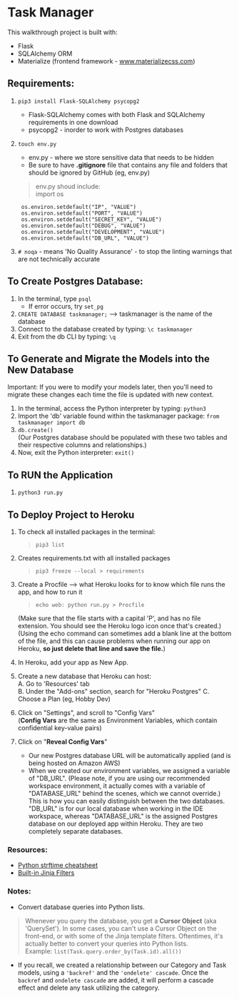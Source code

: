 # Task Manager

This walkthrough project is built with:     
* Flask
* SQLAlchemy ORM
* Materialize (frontend framework - www.materializecss.com)

## Requirements:
1. `pip3 install Flask-SQLAlchemy psycopg2`
    * Flask-SQLAlchemy comes with both Flask and SQLAlchemy requirements in one download
    * psycopg2 - inorder to work with Postgres databases
2. `touch env.py`
    * env.py - where we store sensitive data that needs to be hidden
    * Be sure to have **.gitignore** file that contains any file and folders that should be ignored by GitHub (eg, env.py)      

    > env.py shoud include:     
        import os
        
        os.environ.setdefault("IP", "VALUE")    
        os.environ.setdefault("PORT", "VALUE")  
        os.environ.setdefault("SECRET_KEY", "VALUE")    
        os.environ.setdefault("DEBUG", "VALUE") 
        os.environ.setdefault("DEVELOPMENT", "VALUE")   
        os.environ.setdefault("DB_URL", "VALUE")       

3. `# noqa` - means 'No Quality Assurance' - to stop the linting warnings that are not technically accurate


## To Create Postgres Database:
1. In the terminal, type `psql`     
    * If error occurs, try `set_pg`
2. `CREATE DATABASE taskmanager;` --> taskmanager is the name of the database
3. Connect to the database created by typing: `\c taskmanager`  
4. Exit from the db CLI by typing: `\q`


## To Generate and Migrate the Models into the New Database
Important: If you were to modify your models later, then you'll need to migrate these changes each time the file is updated with new context.   
1. In the terminal, access the Python interpreter by typing: `python3`
2. Import the 'db' variable found within the taskmanager package: `from taskmanager import db`  
3. `db.create()`       
(Our Postgres database should be populated with these two tables and their respective columns and relationships.)
4. Now, exit the Python interpreter: `exit()`


## To RUN the Application
1. `python3 run.py`

## To Deploy Project to Heroku
1. To check all installed packages in the terminal:
    > `pip3 list`
2. Creates requirements.txt with all installed packages
    > `pip3 freeze --local > requirements`
3. Create a Procfile --> what Heroku looks for to know which file runs the app, and how to run it   
    > `echo web: python run.py > Procfile`      

   (Make sure that the file starts with a capital 'P', and has no file extension. You should see the Heroku logo icon once that's created.)     
   (Using the echo command can sometimes add a blank line at the bottom of the file, and this can cause problems when running our app on Heroku, **so just delete that line and save the file.**)

4. In Heroku, add your app as New App.
5. Create a new database that Heroku can host:      
    A. Go to 'Resources' tab    
    B. Under the "Add-ons" section, search for "Heroku Postgres"
    C. Choose a Plan (eg, Hobby Dev)

6. Click on "Settings", and scroll to "Config Vars"     
    (**Config Vars** are the same as Environment Variables, which contain confidential key-value pairs)
7. Click on "**Reveal Config Vars**"    
    * Our new Postgres database URL will be automatically applied (and is being hosted on Amazon AWS)
    * When we created our environment variables, we assigned a variable of "DB_URL". (Please note, if you are using our recommended workspace environment, it actually comes with
a variable of "DATABASE_URL" behind the scenes, which we cannot override.) This is how you can easily distinguish between the two databases.    
    "DB_URL" is for our local database when working in the IDE workspace, whereas "DATABASE_URL" is the assigned Postgres database on our deployed app within Heroku. They are two completely separate databases.

### Resources:
* [Python strftime cheatsheet](https://strftime.org/)
* [Built-in Jinja Filters](https://jinja.palletsprojects.com/en/3.0.x/templates/#builtin-filters)

### Notes:  
* Convert database queries into Python lists.   
> Whenever you query the database, you get a **Cursor Object** (aka 'QuerySet').
In some cases, you can't use a Cursor Object on the front-end, or with some of the Jinja template filters.
Oftentimes, it's actually better to convert your queries into Python lists.     
> Example: `list(Task.query.order_by(Task.id).all())`   

* If you recall, we created a relationship between our Category and Task models, using a `'backref'` and the `'ondelete' cascade`.
Once the `backref` and `ondelete cascade` are added, it will perform a cascade effect and delete any task utilizing the category.